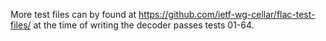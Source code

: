 More test files can by found at https://github.com/ietf-wg-cellar/flac-test-files/ at the time of writing the decoder passes tests 01-64.
